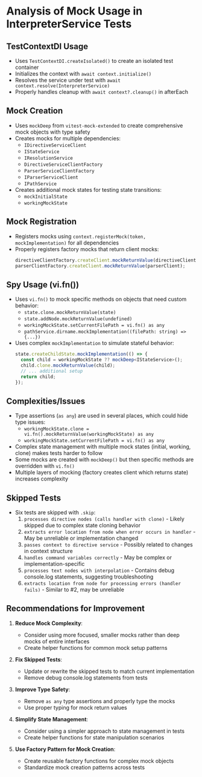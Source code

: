 # Analysis of Mock Usage in InterpreterService Tests

## TestContextDI Usage
- Uses `TestContextDI.createIsolated()` to create an isolated test container
- Initializes the context with `await context.initialize()`
- Resolves the service under test with `await context.resolve(InterpreterService)`
- Properly handles cleanup with `await context?.cleanup()` in afterEach

## Mock Creation
- Uses `mockDeep` from `vitest-mock-extended` to create comprehensive mock objects with type safety
- Creates mocks for multiple dependencies:
  - `IDirectiveServiceClient`
  - `IStateService`
  - `IResolutionService`
  - `DirectiveServiceClientFactory`
  - `ParserServiceClientFactory`
  - `IParserServiceClient`
  - `IPathService`
- Creates additional mock states for testing state transitions:
  - `mockInitialState`
  - `workingMockState`

## Mock Registration
- Registers mocks using `context.registerMock(token, mockImplementation)` for all dependencies
- Properly registers factory mocks that return client mocks:
  ```typescript
  directiveClientFactory.createClient.mockReturnValue(directiveClient);
  parserClientFactory.createClient.mockReturnValue(parserClient);
  ```

## Spy Usage (vi.fn())
- Uses `vi.fn()` to mock specific methods on objects that need custom behavior:
  - `state.clone.mockReturnValue(state)`
  - `state.addNode.mockReturnValue(undefined)`
  - `workingMockState.setCurrentFilePath = vi.fn() as any`
  - `pathService.dirname.mockImplementation((filePath: string) => {...})`
- Uses complex `mockImplementation` to simulate stateful behavior:
  ```typescript
  state.createChildState.mockImplementation(() => {
    const child = workingMockState ?? mockDeep<IStateService>();
    child.clone.mockReturnValue(child);
    // ... additional setup
    return child;
  });
  ```

## Complexities/Issues
- Type assertions (`as any`) are used in several places, which could hide type issues:
  - `workingMockState.clone = vi.fn().mockReturnValue(workingMockState) as any`
  - `workingMockState.setCurrentFilePath = vi.fn() as any`
- Complex state management with multiple mock states (initial, working, clone) makes tests harder to follow
- Some mocks are created with `mockDeep()` but then specific methods are overridden with `vi.fn()`
- Multiple layers of mocking (factory creates client which returns state) increases complexity

## Skipped Tests
- Six tests are skipped with `.skip`:
  1. `processes directive nodes (calls handler with clone)` - Likely skipped due to complex state cloning behavior
  2. `extracts error location from node when error occurs in handler` - May be unreliable or implementation changed
  3. `passes context to directive service` - Possibly related to changes in context structure
  4. `handles command variables correctly` - May be complex or implementation-specific
  5. `processes text nodes with interpolation` - Contains debug console.log statements, suggesting troubleshooting
  6. `extracts location from node for processing errors (handler fails)` - Similar to #2, may be unreliable

## Recommendations for Improvement

1. **Reduce Mock Complexity**:
   - Consider using more focused, smaller mocks rather than deep mocks of entire interfaces
   - Create helper functions for common mock setup patterns

2. **Fix Skipped Tests**:
   - Update or rewrite the skipped tests to match current implementation
   - Remove debug console.log statements from tests

3. **Improve Type Safety**:
   - Remove `as any` type assertions and properly type the mocks
   - Use proper typing for mock return values

4. **Simplify State Management**:
   - Consider using a simpler approach to state management in tests
   - Create helper functions for state manipulation scenarios

5. **Use Factory Pattern for Mock Creation**:
   - Create reusable factory functions for complex mock objects
   - Standardize mock creation patterns across tests